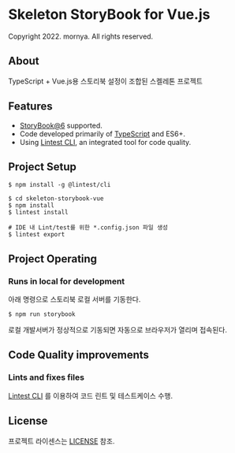 # Skeleton StoryBook for Vue.js

Copyright 2022. mornya. All rights reserved.

## About
TypeScript + Vue.js용 스토리북 설정이 조합된 스켈레톤 프로젝트

## Features
- [StoryBook@6](https://storybook.js.org/) supported.
- Code developed primarily of [TypeScript](https://www.typescriptlang.org) and ES6+.
- Using [Lintest CLI](https://npmjs.com/package/@lintest/cli), an integrated tool for code quality.

## Project Setup
```shell
$ npm install -g @lintest/cli

$ cd skeleton-storybook-vue
$ npm install
$ lintest install

# IDE 내 Lint/test를 위한 *.config.json 파일 생성
$ lintest export
```

## Project Operating

### Runs in local for development
아래 명령으로 스토리북 로컬 서버를 기동한다.
```shell
$ npm run storybook
```
로컬 개발서버가 정상적으로 기동되면 자동으로 브라우저가 열리며 접속된다.

## Code Quality improvements

### Lints and fixes files
[Lintest CLI](https://www.npmjs.com/package/@lintest/cli) 를 이용하여 코드 린트 및 테스트케이스 수행.

## License
프로젝트 라이센스는 [LICENSE](https://mornya.github.io/documents/LICENSE-MIT) 참조.
